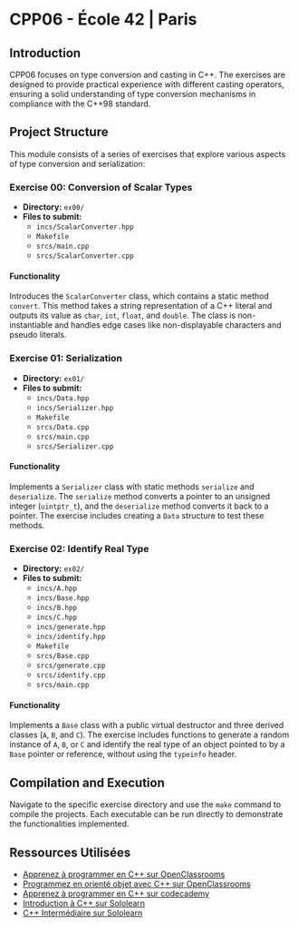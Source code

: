 # **CPP06 - École 42 | Paris**

## Introduction
CPP06 focuses on type conversion and casting in C++. The exercises are designed to provide practical experience with different casting operators, ensuring a solid understanding of type conversion mechanisms in compliance with the C++98 standard.

## Project Structure
This module consists of a series of exercises that explore various aspects of type conversion and serialization:

### Exercise 00: Conversion of Scalar Types
- **Directory:** `ex00/`
- **Files to submit:**
  - `incs/ScalarConverter.hpp`
  - `Makefile`
  - `srcs/main.cpp`
  - `srcs/ScalarConverter.cpp`


#### Functionality
Introduces the `ScalarConverter` class, which contains a static method `convert`. This method takes a string representation of a C++ literal and outputs its value as `char`, `int`, `float`, and `double`. The class is non-instantiable and handles edge cases like non-displayable characters and pseudo literals.

### Exercise 01: Serialization
- **Directory:** `ex01/`
- **Files to submit:**
  - `incs/Data.hpp`
  - `incs/Serializer.hpp`
  - `Makefile`
  - `srcs/Data.cpp`
  - `srcs/main.cpp`
  - `srcs/Serializer.cpp`


#### Functionality
Implements a `Serializer` class with static methods `serialize` and `deserialize`. The `serialize` method converts a pointer to an unsigned integer (`uintptr_t`), and the `deserialize` method converts it back to a pointer. The exercise includes creating a `Data` structure to test these methods.

### Exercise 02: Identify Real Type
- **Directory:** `ex02/`
- **Files to submit:**
  - `incs/A.hpp`
  - `incs/Base.hpp`
  - `incs/B.hpp`
  - `incs/C.hpp`
  - `incs/generate.hpp`
  - `incs/identify.hpp`
  - `Makefile`
  - `srcs/Base.cpp`
  - `srcs/generate.cpp`
  - `srcs/identify.cpp`
  - `srcs/main.cpp`


#### Functionality
Implements a `Base` class with a public virtual destructor and three derived classes (`A`, `B`, and `C`). The exercise includes functions to generate a random instance of `A`, `B`, or `C` and identify the real type of an object pointed to by a `Base` pointer or reference, without using the `typeinfo` header.

## Compilation and Execution
Navigate to the specific exercise directory and use the `make` command to compile the projects. Each executable can be run directly to demonstrate the functionalities implemented.

## Ressources Utilisées
- [Apprenez à programmer en C++ sur OpenClassrooms](https://openclassrooms.com/fr/courses/1894236-apprenez-a-programmer-en-c)
- [Programmez en orienté objet avec C++ sur OpenClassrooms](https://openclassrooms.com/fr/courses/7137751-programmez-en-oriente-objet-avec-c)
- [Apprenez à programmer en C++ sur codecademy](https://www.codecademy.com/catalog/language/c-plus-plus)
- [Introduction à C++ sur Sololearn](https://www.sololearn.com/fr/learn/courses/c-plus-plus-introduction)
- [C++ Intermédiaire sur Sololearn](https://www.sololearn.com/fr/learn/courses/c-plus-plus-intermediate)
